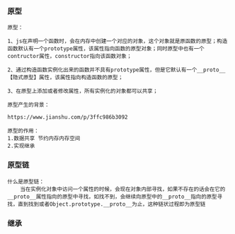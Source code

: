 ### 原型

    原型：

    1、js在声明一个函数时，会在内存中创建一个对应的对象，这个对象就是原函数的原型；构造函数默认有一个prototype属性，该属性指向函数的原型对象；同时原型中也有一个contructor属性，constructor指向该函数对象；

    2、通过构造函数实例化出来的函数并不具有prototype属性，但是它默认有一个__proto__【隐式原型】属性，该属性指向构造函数的原型；

    3、在原型上添加或者修改属性，所有实例化的对象都可以共享；

    原型产生的背景：

    https://www.jianshu.com/p/3ffc986b3092

    原型的作用：
    1.数据共享 节约内存内存空间
    2.实现继承

### 原型链

    什么是原型链：
        当在实例化对象中访问一个属性的时候，会现在对象内部寻找，如果不存在的话会在它的__proto__属性指向的原型中寻找，如找不到，会继续向原型中的__proto__指向的原型寻找，直到找到或者Object.prototype.__proto__为止，这种链状过程即为原型链


### 继承


